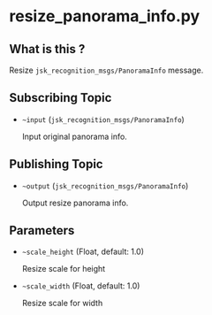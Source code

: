 # resize\_panorama\_info.py

## What is this ?

Resize `jsk_recognition_msgs/PanoramaInfo` message.

## Subscribing Topic

* `~input` (`jsk_recognition_msgs/PanoramaInfo`)

  Input original panorama info.

## Publishing Topic

* `~output` (`jsk_recognition_msgs/PanoramaInfo`)

  Output resize panorama info.

## Parameters

* `~scale_height` (Float, default: 1.0)

  Resize scale for height

* `~scale_width` (Float, default: 1.0)

  Resize scale for width
